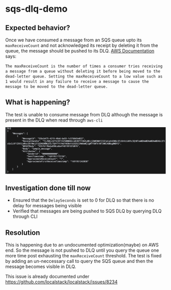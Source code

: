 # sqs-dlq-demo

## Expected behavior?
Once we have consumed a message from an SQS queue upto its `maxReceiveCount` and not acknowledged its receipt by deleting it from the queue, the message should be pushed to its DLQ. [AWS Documentation](https://docs.aws.amazon.com/AWSSimpleQueueService/latest/SQSDeveloperGuide/sqs-dead-letter-queues.html) says:
```
The maxReceiveCount is the number of times a consumer tries receiving a message from a queue without deleting it before being moved to the dead-letter queue. Setting the maxReceiveCount to a low value such as 1 would result in any failure to receive a message to cause the message to be moved to the dead-letter queue.
```

## What is happening?
The test is unable to consume message from DLQ although the message is present in the DLQ when read through `aws-cli`

![demo.png](demo.png)

## Investigation done till now
 - Ensured that the `DelaySeconds` is set to 0 for DLQ so that there is no delay for messages being visible
 - Verified that messages are being pushed to SQS DLQ by querying DLQ through CLI

## Resolution
This is happening due to an undocumented optimization(maybe) on AWS end. So the message is not pushed to DLQ until you query the queue one more time post exhausting the `maxReceiveCount` threshold. The test is fixed by adding an un-neccessary call to query the SQS queue and then the message becomes visible in DLQ.

This issue is already documented under https://github.com/localstack/localstack/issues/8234
